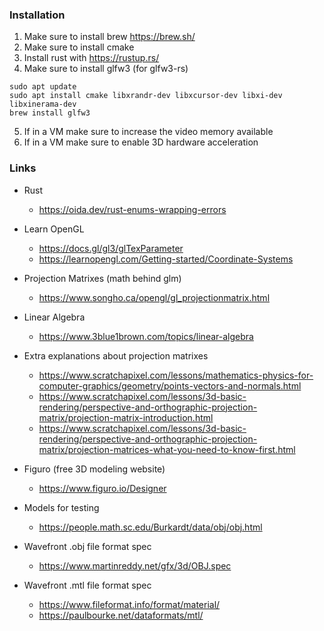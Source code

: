 ### Installation

1. Make sure to install brew https://brew.sh/
2. Make sure to install cmake
3. Install rust with https://rustup.rs/
4. Make sure to install glfw3 (for glfw3-rs)

```
sudo apt update
sudo apt install cmake libxrandr-dev libxcursor-dev libxi-dev libxinerama-dev
brew install glfw3
```

5. If in a VM make sure to increase the video memory available
6. If in a VM make sure to enable 3D hardware acceleration

### Links

- Rust

  - <https://oida.dev/rust-enums-wrapping-errors>

- Learn OpenGL

  - <https://docs.gl/gl3/glTexParameter>
  - <https://learnopengl.com/Getting-started/Coordinate-Systems>

- Projection Matrixes (math behind glm)

  - <https://www.songho.ca/opengl/gl_projectionmatrix.html>

- Linear Algebra

  - <https://www.3blue1brown.com/topics/linear-algebra>

- Extra explanations about projection matrixes

  - <https://www.scratchapixel.com/lessons/mathematics-physics-for-computer-graphics/geometry/points-vectors-and-normals.html>
  - <https://www.scratchapixel.com/lessons/3d-basic-rendering/perspective-and-orthographic-projection-matrix/projection-matrix-introduction.html>
  - <https://www.scratchapixel.com/lessons/3d-basic-rendering/perspective-and-orthographic-projection-matrix/projection-matrices-what-you-need-to-know-first.html>

- Figuro (free 3D modeling website)

  - <https://www.figuro.io/Designer>

- Models for testing

  - <https://people.math.sc.edu/Burkardt/data/obj/obj.html>

- Wavefront .obj file format spec

  - <https://www.martinreddy.net/gfx/3d/OBJ.spec>

- Wavefront .mtl file format spec
  - <https://www.fileformat.info/format/material/>
  - <https://paulbourke.net/dataformats/mtl/>
